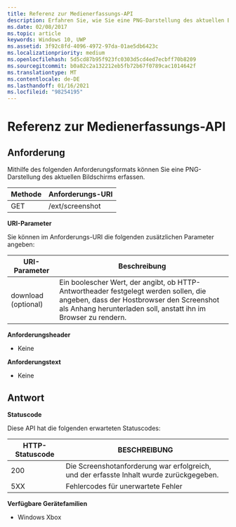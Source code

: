 ```yaml
---
title: Referenz zur Medienerfassungs-API
description: Erfahren Sie, wie Sie eine PNG-Darstellung des aktuellen Bildschirms mithilfe der Xbox-Geräte Portal-Rest-API erfassen.
ms.date: 02/08/2017
ms.topic: article
keywords: Windows 10, UWP
ms.assetid: 3f92c8fd-4096-4972-97da-01ae5db6423c
ms.localizationpriority: medium
ms.openlocfilehash: 5d5cd87b95f923fc0303d5cd4ed7ecbff70b8209
ms.sourcegitcommit: b0a82c2a132212eb5fb72b67f0789cac1014642f
ms.translationtype: MT
ms.contentlocale: de-DE
ms.lasthandoff: 01/16/2021
ms.locfileid: "98254195"
---
```

# <a name="media-capture-api-reference"></a>Referenz zur Medienerfassungs-API

## <a name="request"></a>Anforderung

Mithilfe des folgenden Anforderungsformats können Sie eine PNG-Darstellung des aktuellen Bildschirms erfassen.

| Methode        | Anforderungs-URI     |
| ------------- |-----------------|
| GET           | /ext/screenshot |

**URI-Parameter**

Sie können im Anforderungs-URI die folgenden zusätzlichen Parameter angeben:

| URI-Parameter       | Beschreibung     |
| ------------------- |-----------------|
| download (optional) | Ein boolescher Wert, der angibt, ob HTTP-Antwortheader festgelegt werden sollen, die angeben, dass der Hostbrowser den Screenshot als Anhang herunterladen soll, anstatt ihn im Browser zu rendern. |

**Anforderungsheader**

* Keine

**Anforderungstext**

* Keine

## <a name="response"></a>Antwort

**Statuscode**

Diese API hat die folgenden erwarteten Statuscodes:

| HTTP-Statuscode   | BESCHREIBUNG     |
| ------------------ |-----------------|
| 200                | Die Screenshotanforderung war erfolgreich, und der erfasste Inhalt wurde zurückgegeben. |
| 5XX                | Fehlercodes für unerwartete Fehler |

**Verfügbare Gerätefamilien**

* Windows Xbox
